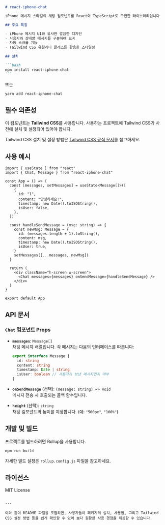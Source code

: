 ````markdown
# react-iphone-chat

iPhone 메시지 스타일의 채팅 컴포넌트를 React와 TypeScript로 구현한 라이브러리입니다.

## 주요 특징

- iPhone 메시지 UI와 유사한 깔끔한 디자인
- 사용자와 상대방 메시지를 구분하여 표시
- 자동 스크롤 기능
- Tailwind CSS 유틸리티 클래스를 활용한 스타일링

## 설치

```bash
npm install react-iphone-chat
```
````

또는

```bash
yarn add react-iphone-chat
```

## 필수 의존성

이 컴포넌트는 **Tailwind CSS**를 사용합니다.
사용하는 프로젝트에 Tailwind CSS가 사전에 설치 및 설정되어 있어야 합니다.

Tailwind CSS 설치 및 설정 방법은 [Tailwind CSS 공식 문서](https://tailwindcss.com/docs/installation)를 참고하세요.

## 사용 예시

```tsx
import { useState } from "react"
import { Chat, Message } from "react-iphone-chat"

const App = () => {
  const [messages, setMessages] = useState<Message[]>([
    {
      id: "1",
      content: "안녕하세요!",
      timestamp: new Date().toISOString(),
      isUser: false,
    },
  ])

  const handleSendMessage = (msg: string) => {
    const newMsg: Message = {
      id: (messages.length + 1).toString(),
      content: msg,
      timestamp: new Date().toISOString(),
      isUser: true,
    }
    setMessages([...messages, newMsg])
  }

  return (
    <div className="h-screen w-screen">
      <Chat messages={messages} onSendMessage={handleSendMessage} />
    </div>
  )
}

export default App
```

## API 문서

### `Chat` 컴포넌트 Props

- **`messages`**: `Message[]`  
  채팅 메시지 배열입니다. 각 메시지는 다음의 인터페이스를 따릅니다:

  ```ts
  export interface Message {
    id: string
    content: string
    timestamp: Date | string
    isUser: boolean // 사용자가 보낸 메시지인지 여부
  }
  ```

- **`onSendMessage`** (선택): `(message: string) => void`  
  메시지 전송 시 호출되는 콜백 함수입니다.

- **`height`** (선택): `string`  
  채팅 컴포넌트의 높이를 지정합니다. (예: `"500px"`, `"100%"`)

## 개발 및 빌드

프로젝트를 빌드하려면 Rollup을 사용합니다.

```bash
npm run build
```

자세한 빌드 설정은 `rollup.config.js` 파일을 참고하세요.

## 라이선스

MIT License

```

---

이와 같이 README 파일을 포함하면, 사용자들이 패키지의 설치, 사용법, 그리고 Tailwind CSS 설정 방법 등을 쉽게 확인할 수 있어 보다 원활한 사용 경험을 제공할 수 있습니다.
```
